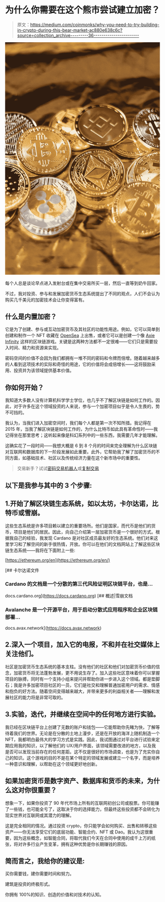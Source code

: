 # 为什么你需要在这个熊市尝试建立加密？

> 原文：<https://medium.com/coinmonks/why-you-need-to-try-building-in-crypto-during-this-bear-market-ac880e638c6c?source=collection_archive---------36----------------------->

![](img/d7e84121cf71ace6f3f5dd041ed9c084.png)

每个人总是谈论早点进入发射台或在集中交易所买一层，然后一直等到奶牛回家。

不过，我对投资、参与和发展加密货币生态系统提出了不同的观点，人们不会认为购买几千美元的加密技术会让你变得富有。

## 什么是内置加密？

它是为了创建、参与或互动加密货币及其社区的功能性用途。例如，它可以简单到创建和制作一个 NFT 收藏在 [OpenSea](https://opensea.io/) 上出售，或者它可以是创建一个像 [Axie Infinity](https://axieinfinity.com/) 这样的区块链游戏。关键是这两种方法都不一定很难——它们只是需要投入时间、精力和资源来实现。

密码空间的价值不会因为我们都拥有一堆不同的密码和令牌而倍增。随着越来越多的人看到这项技术的实际和奇怪的用途，它的价值将会成倍增长——这将鼓励采用、投资并为该领域提供基本价值。

## 你如何开始？

我知道大多数人没有计算机科学学士学位，也几乎不了解区块链是如何工作的。因此，对于许多在这个领域投资的人来说，参与一个加密项目似乎是令人生畏的，势不可挡的。

我认为，当我们进入加密空间时，我们每个人都是第一次不知所措。我记得在 2015 年，当我了解区块链是如何工作的，为什么比特币如此具有革命性时——我记得坐在那里思考；这听起来像是科幻系列中的一些东西，我需要几年才能理解。

这确实花了一段时间——我想大概是 6 到 8 个月的时间来完全理解为什么区块链对互联网和数据库的下一阶段发展如此重要。此外，它帮助我了解了加密货币的不同方面，如基础技术、社区以及传统经济力量在这个新市场中的重要性。

> 交易新手？试试[密码交易机器人](/coinmonks/crypto-trading-bot-c2ffce8acb2a)或[复制交易](/coinmonks/top-10-crypto-copy-trading-platforms-for-beginners-d0c37c7d698c)

## 以下是我参与其中的 3 个步骤:

## 1.开始了解区块链生态系统，如以太坊，卡尔达诺，比特币或雪崩。

这些生态系统是许多项目赖以建立的重要场所。他们是国家，而代币是他们的货币，项目是他们的居民。因此，向自己介绍第一层加密货币是一个很好的方式。根据我自己的经验，我发现 Cardano 是对社区成员最友好的生态系统。他们对来这里学习和了解空间的新手很热情，开放。你可以在他们的文档网站上了解这些区块链生态系统——我将在下面附上一些:

[https://ethereum.org/en](https://ethereum.org/en/)

 [## 卡尔达诺文件

### Cardano 的文档是一个分散的第三代风险证明区块链平台，也是…

docs.cardano.org](https://docs.cardano.org) [](https://docs.avax.network) [## 概述|雪崩文档

### Avalanche 是一个开源平台，用于启动分散式应用程序和企业区块链部署…

docs.avax.network](https://docs.avax.network) 

## 2.深入一个项目，加入它的电报，不和并在社交媒体上关注他们。

社区是加密货币生态系统的基本支柱。没有他们的社区和他们对加密货币价值的信念，加密货币将无法蓬勃发展，更不用说生存了。加入这些社区意味着你可以掌握项目的脉搏，同时有一个支持小组来提问并帮助你进一步进入这个领域。都是垫脚石；我是许多加密项目社区的一员，它们是社交和理解普通加密用户的需求、情感和抱负的好方法。随着空间变得越来越大，并带来更多的利益相关者——理解和发展社区的能力将是非常可取的。

## 3.实验，迭代，并继续在空间中的任何地方进行实验。

我已经在区块链平台上创建了无数的账户和钱包——它能帮助你先睹为快，了解等待着我们的世界。无论是在分散的土地上漫步，还是在开放的海洋上随机制造一个 NFT，我都明白最伟大的学习方式是实践。因此，我试图通过对平台进行试验来定期应用我的知识，以了解他们的 UX/用户界面，该领域需要改进的地方，以及我是否可以发现当前存在的任何差距。这不仅是很好的市场调查，也是为了充实你自己的知识。这个游戏的目的不是在某个特定的领域发展或建立一个名字，而是培养一种意识和理解，以帮助在这个领域更好地创新。

## 如果加密货币是数字资产、数据库和货币的未来，为什么这对你很重要？

想象一下，如果你投资了 90 年代市场上所有的互联网初创公司或股票。你可能赚了一些钱，也可能全亏了，这取决于你的选择能力，但最终这些投资都不会转化为现实世界对互联网或其潜力的理解。

这是完全相同的情况。通过投资 crypto，你只能学会如何购买、出售和转移这些资产——你无法享受它们的底层功能、智能合约、NFT 或 Dao。我认为这很重要，因为这些概念，如智能合同，将取代我们今天在合同中使用的成千上万的纸张，将对许多行业产生变革，拥有这种优势是你长期赚钱的原因。

## 简而言之，我给你的建议是:

买你需要钱，建你需要时间和努力。

建筑是投资的终极形式。

你拥有 100%的知识、创造的价值和对技术的认知。